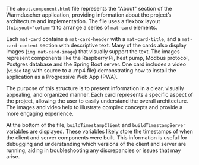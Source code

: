 The `about.component.html` file represents the "About" section of the Warmduscher application, providing information about the project’s architecture and implementation. The file uses a flexbox layout (`fxLayout="column"`) to arrange a series of `mat-card` elements. 

Each `mat-card` contains a `mat-card-header` with a `mat-card-title`, and a `mat-card-content` section with descriptive text.  Many of the cards also display images (`img mat-card-image`) that visually support the text. The images represent components like the Raspberry Pi, heat pump, Modbus protocol, Postgres database and the Spring Boot server.  One card includes a video (`video` tag with source to a .mp4 file) demonstrating how to install the application as a Progressive Web App (PWA).

The purpose of this structure is to present information in a clear, visually appealing, and organized manner. Each card represents a specific aspect of the project, allowing the user to easily understand the overall architecture. The images and video help to illustrate complex concepts and provide a more engaging experience.

At the bottom of the file, `buildTimestampClient` and `buildTimestampServer` variables are displayed. These variables likely store the timestamps of when the client and server components were built. This information is useful for debugging and understanding which versions of the client and server are running, aiding in troubleshooting any discrepancies or issues that may arise.